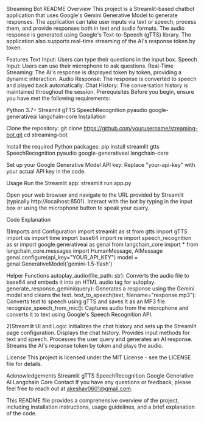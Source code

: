 Streaming Bot README
Overview
This project is a Streamlit-based chatbot application that uses Google's Gemini Generative Model to generate responses. The application can take user inputs via text or speech, process them, and provide responses both in text and audio formats. The audio response is generated using Google's Text-to-Speech (gTTS) library. The application also supports real-time streaming of the AI's response token by token.

Features
Text Input: Users can type their questions in the input box.
Speech Input: Users can use their microphone to ask questions.
Real-Time Streaming: The AI's response is displayed token by token, providing a dynamic interaction.
Audio Response: The response is converted to speech and played back automatically.
Chat History: The conversation history is maintained throughout the session.
Prerequisites
Before you begin, ensure you have met the following requirements:

Python 3.7+
Streamlit
gTTS
SpeechRecognition
pyaudio
google-generativeai
langchain-core
Installation

Clone the repository:
git clone https://github.com/yourusername/streaming-bot.git
cd streaming-bot

Install the required Python packages:
pip install streamlit gtts SpeechRecognition pyaudio google-generativeai langchain-core

Set up your Google Generative Model API key:
Replace "your-api-key" with your actual API key in the code.

Usage
Run the Streamlit app:
streamlit run app.py

Open your web browser and navigate to the URL provided by Streamlit (typically http://localhost:8501).
Interact with the bot by typing in the input box or using the microphone button to speak your query.

Code Explanation

1)Imports and Configuration
import streamlit as st
from gtts import gTTS
import os
import time
import base64
import re
import speech_recognition as sr
import google.generativeai as genai
from langchain_core import *
from langchain_core.messages import HumanMessage, AIMessage
genai.configure(api_key="YOUR_API_KEY")
model = genai.GenerativeModel('gemini-1.5-flash')


Helper Functions
autoplay_audio(file_path: str): Converts the audio file to base64 and embeds it into an HTML audio tag for autoplay.
generate_response_gemini(query): Generates a response using the Gemini model and cleans the text.
text_to_speech(text, filename="response.mp3"): Converts text to speech using gTTS and saves it as an MP3 file.
recognize_speech_from_mic(): Captures audio from the microphone and converts it to text using Google's Speech Recognition API.

2)Streamlit UI and Logic
Initializes the chat history and sets up the Streamlit page configuration.
Displays the chat history.
Provides input methods for text and speech.
Processes the user query and generates an AI response.
Streams the AI's response token by token and plays the audio.

License
This project is licensed under the MIT License - see the LICENSE file for details.

Acknowledgements
Streamlit
gTTS
SpeechRecognition
Google Generative AI
Langchain Core
Contact
If you have any questions or feedback, please feel free to reach out at akeshav0601@gmail.com.

This README file provides a comprehensive overview of the project, including installation instructions, usage guidelines, and a brief explanation of the code.
